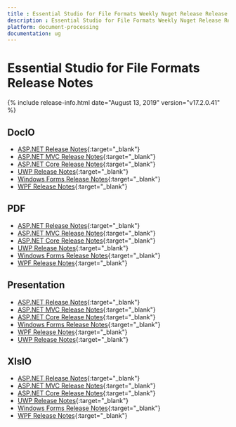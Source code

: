 ```yaml
---
title : Essential Studio for File Formats Weekly Nuget Release Release Notes  
description : Essential Studio for File Formats Weekly Nuget Release Release Notes  
platform: document-processing
documentation: ug
---
```


# Essential Studio for File Formats  Release Notes  

{% include release-info.html date="August 13, 2019" version="v17.2.0.41" %} 

## DocIO

* [ASP.NET Release Notes](/aspnet/release-notes/v17.2.0.41#docio){:target="_blank"}
* [ASP.NET MVC Release Notes](/aspnetmvc/release-notes/v17.2.0.41#docio){:target="_blank"}
* [ASP.NET Core Release Notes](/aspnet-core/release-notes/v17.2.0.41#docio){:target="_blank"}
* [UWP Release Notes](/uwp/release-notes/v17.2.0.41#docio){:target="_blank"}
* [Windows Forms Release Notes](/windowsforms/release-notes/v17.2.0.41#docio){:target="_blank"}
* [WPF Release Notes](/wpf/release-notes/v17.2.0.41#docio){:target="_blank"}


## PDF

* [ASP.NET Release Notes](/aspnet/release-notes/v17.2.0.41#pdf){:target="_blank"}
* [ASP.NET MVC Release Notes](/aspnetmvc/release-notes/v17.2.0.41#pdf){:target="_blank"}
* [ASP.NET Core Release Notes](/aspnet-core/release-notes/v17.2.0.41#pdf){:target="_blank"}
* [UWP Release Notes](/uwp/release-notes/v17.2.0.41#pdf){:target="_blank"}
* [Windows Forms Release Notes](/windowsforms/release-notes/v17.2.0.41#pdf){:target="_blank"}
* [WPF Release Notes](/wpf/release-notes/v17.2.0.41#pdf){:target="_blank"}


## Presentation

* [ASP.NET Release Notes](/aspnet/release-notes/v17.2.0.41#presentation){:target="_blank"}
* [ASP.NET MVC Release Notes](/aspnetmvc/release-notes/v17.2.0.41#presentation){:target="_blank"}
* [ASP.NET Core Release Notes](/aspnet-core/release-notes/v17.2.0.41#presentation){:target="_blank"}
* [Windows Forms Release Notes](/windowsforms/release-notes/v17.2.0.41#presentation){:target="_blank"}
* [WPF Release Notes](/wpf/release-notes/v17.2.0.41#presentation){:target="_blank"}
* [UWP Release Notes](/uwp/release-notes/v17.2.0.41#presentation){:target="_blank"}


## XlsIO

* [ASP.NET Release Notes](/aspnet/release-notes/v17.2.0.41#xlsio){:target="_blank"}
* [ASP.NET MVC Release Notes](/aspnetmvc/release-notes/v17.2.0.41#xlsio){:target="_blank"}
* [ASP.NET Core Release Notes](/aspnet-core/release-notes/v17.2.0.41#xlsio){:target="_blank"}
* [UWP Release Notes](/uwp/release-notes/v17.2.0.41#xlsio){:target="_blank"}
* [Windows Forms Release Notes](/windowsforms/release-notes/v17.2.0.41#xlsio){:target="_blank"}
* [WPF Release Notes](/wpf/release-notes/v17.2.0.41#xlsio){:target="_blank"}